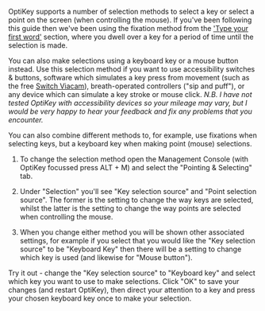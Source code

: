 OptiKey supports a number of selection methods to select a key or select a point on the screen (when controlling the mouse). If you've been following this guide then we've been using the fixation method from the ['Type your first word'](https://github.com/JuliusSweetland/OptiKey/wiki/User-Guide#type-your-first-word) section, where you dwell over a key for a period of time until the selection is made.

You can also make selections using a keyboard key or a mouse button instead. Use this selection method if you want to use accessibility switches & buttons, software which simulates a key press from movement (such as the free [Switch Viacam](http://sviacam.sourceforge.net/)), breath-operated controllers ("sip and puff"), or any device which can simulate a key stroke or mouse click. *N.B. I have not tested OptiKey with accessibility devices so your mileage may vary, but I would be very happy to hear your feedback and fix any problems that you encounter.*

You can also combine different methods to, for example, use fixations when selecting keys, but a keyboard key when making point (mouse) selections.

1. To change the selection method open the Management Console (with OptiKey focussed press ALT + M) and select the "Pointing & Selecting" tab. 

2. Under "Selection" you'll see "Key selection source" and "Point selection source". The former is the setting to change the way keys are selected, whilst the latter is the setting to change the way points are selected when controlling the mouse.

3. When you change either method you will be shown other associated settings, for example if you select that you would like the "Key selection source" to be "Keyboard Key" then there will be a setting to change which key is used (and likewise for "Mouse button").

Try it out - change the "Key selection source" to "Keyboard key" and select which key you want to use to make selections. Click "OK" to save your changes (and restart OptiKey), then direct your attention to a key and press your chosen keyboard key once to make your selection.